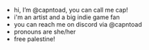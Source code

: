 -  hi, I’m @capntoad, you can call me cap!
- i'm an artist and a big indie game fan
- you can reach me on discord via @capntoad
- pronouns are she/her
- free palestine!
